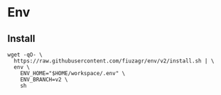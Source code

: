 # Env

## Install

```shell
wget -qO- \
  https://raw.githubusercontent.com/fiuzagr/env/v2/install.sh | \
  env \
    ENV_HOME="$HOME/workspace/.env" \
    ENV_BRANCH=v2 \
    sh
```
